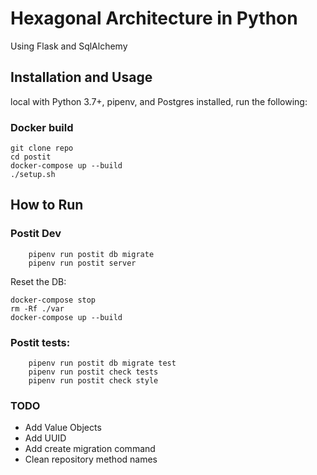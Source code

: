 # Hexagonal Architecture in Python 
Using Flask and SqlAlchemy



## Installation and Usage

local with Python 3.7+, pipenv, and Postgres installed, run the following:
### Docker build

```
git clone repo
cd postit
docker-compose up --build
./setup.sh
```


## How to Run

### Postit Dev
```
    pipenv run postit db migrate
    pipenv run postit server
```

Reset the DB:
```
docker-compose stop
rm -Rf ./var
docker-compose up --build
```

### Postit tests:

```
    pipenv run postit db migrate test
    pipenv run postit check tests
    pipenv run postit check style
```


### TODO
* Add Value Objects
* Add UUID
* Add create migration command
* Clean repository method names